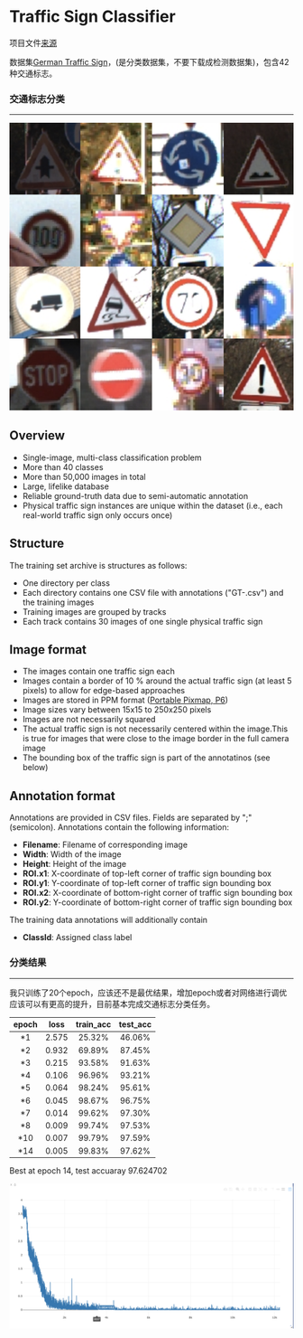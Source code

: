 # Traffic Sign Classifier

项目文件[来源](<https://github.com/udacity/CarND-Traffic-Sign-Classifier-Project>)

数据集[German Traffic Sign](<http://benchmark.ini.rub.de/?section=gtsrb&subsection=dataset>)，(是分类数据集，不要下载成检测数据集)，包含42种交通标志。

###  **交通标志分类**

---

![traffic-sign](img/trafficsign.png)

## Overview

- Single-image, multi-class classification problem
- More than 40 classes
- More than 50,000 images in total
- Large, lifelike database
- Reliable ground-truth data due to semi-automatic annotation
- Physical traffic sign instances are unique within the dataset 
  (i.e., each real-world traffic sign only occurs once)

## Structure

The training set archive is structures as follows:

- One directory per class
- Each directory contains one CSV file with annotations ("GT-<ClassID>.csv") and the training images
- Training images are grouped by tracks
- Each track contains 30 images of one single physical traffic sign

## Image format

- The images contain one traffic sign each
- Images contain a border of 10 % around the actual traffic sign (at least 5 pixels) to allow for edge-based approaches
- Images are stored in PPM format ([Portable Pixmap, P6](http://en.wikipedia.org/wiki/Netpbm_format))
- Image sizes vary between 15x15 to 250x250 pixels
- Images are not necessarily squared
- The actual traffic sign is not necessarily centered within the image.This is true for images that were close to the image border in the full camera image
- The bounding box of the traffic sign is part of the annotatinos (see below)

 ## Annotation format

Annotations are provided in CSV files. Fields are separated by ";"   (semicolon). Annotations contain the following information:

- **Filename**: Filename of corresponding image
- **Width**: Width of the image
- **Height**: Height of the image
- **ROI.x1**: X-coordinate of top-left corner of traffic sign bounding box
- **ROI.y1**: Y-coordinate of top-left corner of traffic sign bounding box
- **ROI.x2**: X-coordinate of bottom-right corner of traffic sign bounding box
- **ROI.y2**: Y-coordinate of bottom-right corner of traffic sign bounding box

The training data annotations will additionally contain 

- **ClassId**: Assigned class label

### **分类结果**

---

我只训练了20个epoch，应该还不是最优结果，增加epoch或者对网络进行调优应该可以有更高的提升，目前基本完成交通标志分类任务。

| epoch | loss  | train_acc | test_acc |
| :---: | :---: | :-------: | :------: |
|  *1   | 2.575 |  25.32%   |  46.06%  |
|  *2   | 0.932 |  69.89%   |  87.45%  |
|  *3   | 0.215 |  93.58%   |  91.63%  |
|  *4   | 0.106 |  96.96%   |  93.21%  |
|  *5   | 0.064 |  98.24%   |  95.61%  |
|  *6   | 0.045 |  98.67%   |  96.75%  |
|  *7   | 0.014 |  99.62%   |  97.30%  |
|  *8   | 0.009 |  99.74%   |  97.53%  |
|  *10  | 0.007 |  99.79%   |  97.59%  |
|  *14  | 0.005 |  99.83%   |  97.62%  |

Best at epoch 14, test accuaray 97.624702

![loss](img/loss.png)